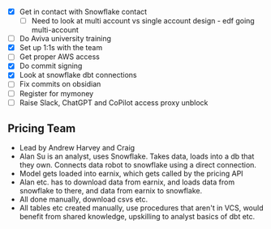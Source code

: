 - [x] Get in contact with Snowflake contact 
	- [ ] Need to look at multi account vs single account design -  edf going multi-account
- [ ] Do Aviva university training
- [x] Set up 1:1s with the team
- [ ] Get proper AWS access
- [x] Do commit signing
- [x] Look at snowflake dbt connections
- [ ] Fix commits on obsidian
- [ ] Register for mymoney
- [ ] Raise Slack, ChatGPT and CoPilot access proxy unblock

## Pricing Team
- Lead by Andrew Harvey and Craig
- Alan Su is an analyst, uses Snowflake. Takes data, loads into a db that they own. Connects data robot to snowflake using a direct connection.
- Model gets loaded into earnix, which gets called by the pricing API
- Alan etc. has to download data from earnix, and loads data from snowflake to there, and data from earnix to snowflake. 
- All done manually, download csvs etc. 
- All tables etc created manually, use procedures that aren't in VCS, would benefit from shared knowledge, upskilling to analyst basics of dbt etc. 
